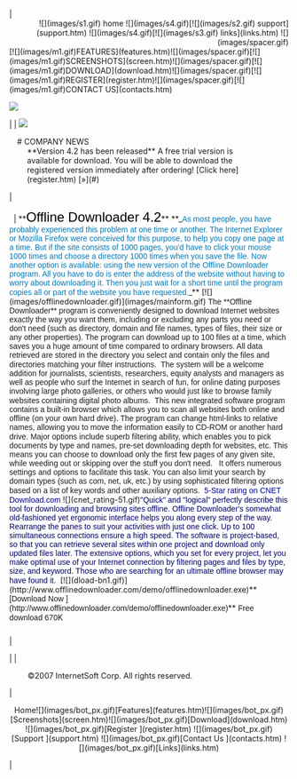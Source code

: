 <div id="wrap">|

<div id="top">

<div id="menu_pict" align="right">![](images/s1.gif) home ![](images/s4.gif)[![](images/s2.gif) support](support.htm) ![](images/s4.gif)[![](images/s3.gif) links](links.htm) ![](images/spacer.gif)</div>

<div id="menu">[![](images/m1.gif)FEATURES](features.htm)![](images/spacer.gif)[![](images/m1.gif)SCREENSHOTS](screen.htm)![](images/spacer.gif)[![](images/m1.gif)DOWNLOAD](download.htm)![](images/spacer.gif)[![](images/m1.gif)REGISTER](register.htm)![](images/spacer.gif)[![](images/m1.gif)CONTACT US](contacts.htm)</div>

![](images/spacer.gif)</div>

| | ![](images/im1.gif)

<div id="left_content" style="margin:5px 12px 15px 14px "># COMPANY NEWS

<div style="margin-left:18px; margin-right:35px ">**Version 4.2 has been released** A free trial version is available for download. You will be able to download the registered version immediately after ordering! [Click here](register.htm) [»](#)</div>

</div>

|

<div id="right_content">  | **<font face="arial,helvetica"><font color="#000000"><font size="+2">Offline Downloader 4.2</font></font></font>** **_<font face="arial,helvetica"><font color="#0078B3">As most people, you have probably experienced this problem at one time or another. The Internet Explorer or Mozilla Firefox were conceived for this purpose, to help you copy one page at a time. But if the site consists of 1000 pages, you'd have to click your mouse 1000 times and choose a directory 1000 times when you save the file. Now another option is available: using the new version of the Offline Downloader  program. All you have to do is enter the address of the website without having to worry about downloading it. Then you just wait for a short time until the program copies all or part of the website you have requested.</font></font>_** [![](images/offlinedownloader.gif)](images/mainform.gif) <font face="arial,helvetica">The **Offline Downloader** program is conveniently designed to download Internet websites exactly the way you want them, including or excluding any parts you need or don't need (such as directory, domain and file names, types of files, their size or any other properties). The program can download up to 100 files at a time, which saves you a huge amount of time compared to ordinary browsers. All data retrieved are stored in the directory you select and contain only the files and directories matching your filter instructions. </font> <font face="arial,helvetica">The system will be a welcome addition for journalists, scientists, researchers, equity analysts and managers as well as people who surf the Internet in search of fun, for online dating purposes involving large photo galleries, or others who would just like to browse family websites containing digital photo albums. </font> <font face="arial,helvetica">This new integrated software program contains a built-in browser which allows you to scan all websites both online and offline (on your own hard drive). The program can change html-links to relative names, allowing you to move the information easily to CD-ROM or another hard drive.</font> <font face="arial,helvetica">Major options include superb filtering ability, which enables you to pick documents by type and names, pre-set downloading depth for websites, etc. This means you can choose to download only the first few pages of any given site, while weeding out or skipping over the stuff you don't need.   It offers numerous settings and options to facilitate this task. You can also limit your search by domain types (such as com, net, uk, etc.) by using sophisticated filtering options based on a list of key words and other auxiliary options. </font> <font face="arial,helvetica"><font color="#000099">5-Star rating on CNET Download.com</font></font> ![](cnet_rating-51.gif)<font face="arial,helvetica"><font color="#000066">"Quick" and "logical" perfectly describe this tool for downloading and browsing sites offline. Offline Downloader's somewhat old-fashioned yet ergonomic interface helps you along every step of the way. Rearrange the panes to suit your activities with just one click. Up to 100 simultaneous connections ensure a high speed. The software is project-based, so that you can retrieve several sites within one project and download only updated files later. The extensive options, which you set for every project, let you make optimal use of your Internet connection by filtering pages and files by type, size, and keyword. Those who are searching for an ultimate offline browser may have found it. </font></font> [![](dload-bn1.gif)](http://www.offlinedownloader.com/demo/offlinedownloader.exe)** <font face="arial,helvetica">[Download Now ](http://www.offlinedownloader.com/demo/offlinedownloader.exe)</font>** <font face="arial,helvetica">Free download 670</font>K 

<div align="right"><font color="#FFFFFF"><font size="-2">....</font></font></div>

|</div>

| |

<div style="margin:6px 0px 0px 33px "><span class="copy a">©2007 InternetSoft Corp. All rights reserved.</span></div>

|

<div align="center" class="bot_txt" style="margin-top:10px "><span class="bot_txt a">Home</span>![](images/bot_px.gif)[Features](features.htm)![](images/bot_px.gif)[Screenshots](screen.htm)![](images/bot_px.gif)[Download](download.htm) ![](images/bot_px.gif)[Register ](register.htm) ![](images/bot_px.gif)[Support ](support.htm) ![](images/bot_px.gif)[Contact Us ](contacts.htm) ![](images/bot_px.gif)[Links](links.htm)</div>

|</div>
